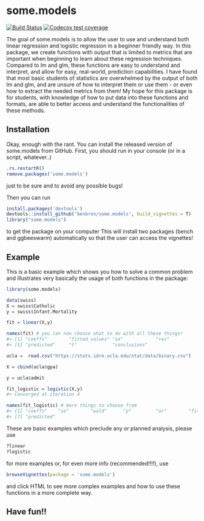 
<!-- README.md is generated from README.Rmd. Please edit that file -->
some.models
===========

<!-- badges: start -->
[![Build Status](https://travis-ci.org/benbren/some.models.svg?branch=master)](https://travis-ci.org/benbren/some.models) [![Codecov test coverage](https://codecov.io/gh/benbren/some.models/branch/master/graph/badge.svg)](https://codecov.io/gh/benbren/some.models?branch=master) <!-- badges: end -->

The goal of some.models is to allow the user to use and understand both linear regression and logistic regression in a beginner friendly way. In this package, we create functions with output that is limited to metrics that are important when beginning to learn about these regression techniques. Compared to lm and glm, these functions are easy to understand and interpret, and allow for easy, real-world, prediction capabilities. I have found that most basic students of statistics are overwhelmed by the output of both lm and glm, and are unsure of how to interpret them or use them - or even how to extract the needed metrics from them! My hope for this package is for students, with knowledge of how to put data into these functions and formats, are able to better access and understand the functionalities of these methods.

Installation
------------

Okay, enough with the rant. You can install the released version of some.models from GitHub. First, you should run in your console (or in a script, whatever..)

``` r
.rs.restartR()
remove.packages('some.models')
```

just to be sure and to avoid any possible bugs!

Then you can run

``` r
install.packages('devtools')
devtools::install_github('benbren/some.models', build_vignettes = T)
library("some.models")
```

to get the package on your computer This will install two packages (bench and ggbeeswarm) automatically so that the user can access the vignettes!

Example
-------

This is a basic example which shows you how to solve a common problem and illustrates very basically the usage of both functions in the package:

``` r
library(some.models)

data(swiss)
X = swiss$Catholic
y = swiss$Infant.Mortality

fit = linear(X,y)

names(fit) # you can now choose what to do with all these things! 
#> [1] "coeffs"        "fitted_values" "se"            "res"          
#> [5] "predicted"     "t"             "conclusions"

ucla =  read.csv("https://stats.idre.ucla.edu/stat/data/binary.csv")

X = cbind(ucla$gpa)

y = ucla$admit

fit_logistic = logistic(X,y)
#> Converged at iteration 4

names(fit_logistic) # more things to choose from
#> [1] "coeffs"    "se"        "wald"      "p"         "or"        "fitted"   
#> [7] "predicted"
```

These are basic examples which preclude any or planned analysis, please use

``` r
?linear
?logistic 
```

for more examples or, for even more info (recommended!!!!), use

``` r
browseVignettes(package = 'some.models')
```

and click HTML to see more complex examples and how to use these functions in a more complete way.

Have fun!!
----------
